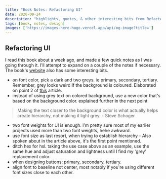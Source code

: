 ```yaml
---
title: "Book Notes: Refactoring UI"
date: 2020-09-24
description: "highlights, quotes, & other interesting bits from Refactoring UI"
tags: [book, notes, design]
images: ['https://images-here-hugo.vercel.app/api/og-image?title=']
---
```



## Refactoring UI
I read this book about a week ago, and made a few quick notes as I was going through it. I'll attempt to expand on a couple of the notes if necessary. The book's [website](https://refactoringui.com/) also has some interesting bits.

- on font color, pick a dark and two greys. ie primary, secondary, tertiary. Remember, grey looks weird if the background is coloured. Elaborated on point 2 of [this](https://medium.com/refactoring-ui/7-practical-tips-for-cheating-at-design-40c736799886) article.
- instead of using grey text on colored background, use a new color that's based on the background color. explained further in the next point
> Making the text closer to the background color is what actually helps create hierarchy, not making it light grey. - Steve Schoger
- two font weights for UI is enough. I'm pretty sure most of my earlier projects used more than two font weights, hehe awkward.
- use font size as last resort, when trying to establish hierarchy - Also spoken about in the article above, it's the first point mentioned.
- ditch hex for hsl. taking the use case above as an example, use the same hue and adjust saturation and lightness until I find my 'grey' replacement color.
- when designing buttons: primary, secondary, tertiary.
- align font to baseline not center, most notably if you're using different font sizes close to each other.